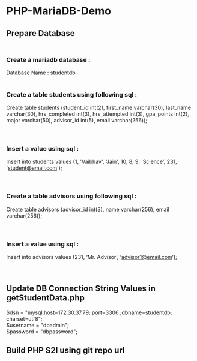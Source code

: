 # PHP-MariaDB-Demo
## Prepare Database <br/> </br>
### Create a mariadb database :<br>
Database Name : studentdb
<br> <br>
### Create a table students using following sql : <br>
Create table students (student_id int(2), first_name varchar(30), last_name varchar(30), hrs_completed int(3), hrs_attempted int(3), gpa_points int(2), major varchar(50), advisor_id int(5), email varchar(256));
<br>
<br> <br>
### Insert a value using sql : <br>
Insert into students values (1, 'Vaibhav', 'Jain', 10, 8, 9, 'Science', 231, 'student@email.com'); 
<br><br> <br>
### Create a table advisors using following sql : <br>
Create table advisors (advisor_id int(3), name varchar(256), email varchar(256)); 
<br><br> <br>
### Insert a value using sql : <br>
Insert into advisors values (231, ‘Mr. Advisor’, ‘advisor1@email.com’);
<br><br><br>

## Update DB Connection String Values in getStudentData.php
$dsn = "mysql:host=172.30.37.79; port=3306 ;dbname=studentdb; charset=utf8"; <br>
$username = "dbadmin"; <br>
$password = "dbpassword"; <br>

## Build PHP S2I using git repo url
